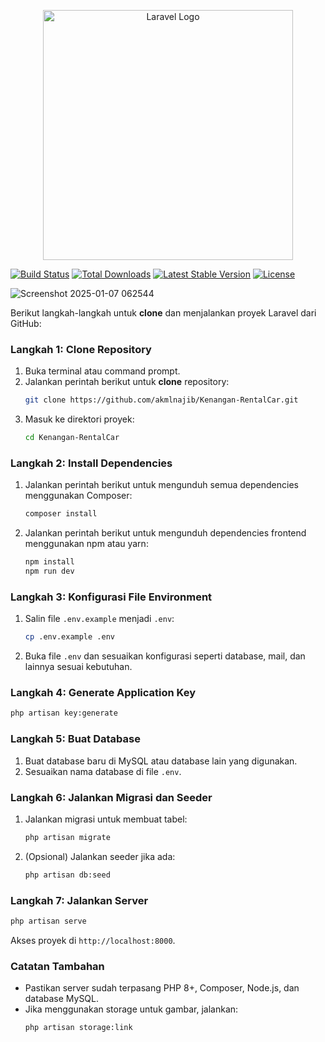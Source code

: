 <p align="center"><a href="https://laravel.com" target="_blank"><img src="https://raw.githubusercontent.com/laravel/art/master/logo-lockup/5%20SVG/2%20CMYK/1%20Full%20Color/laravel-logolockup-cmyk-red.svg" width="400" alt="Laravel Logo"></a></p>

<p align="center">

<a href="https://github.com/laravel/framework/actions"><img src="https://github.com/laravel/framework/workflows/tests/badge.svg" alt="Build Status"></a>
<a href="https://packagist.org/packages/laravel/framework"><img src="https://img.shields.io/packagist/dt/laravel/framework" alt="Total Downloads"></a>
<a href="https://packagist.org/packages/laravel/framework"><img src="https://img.shields.io/packagist/v/laravel/framework" alt="Latest Stable Version"></a>
<a href="https://packagist.org/packages/laravel/framework"><img src="https://img.shields.io/packagist/l/laravel/framework" alt="License"></a>
</p>

![Screenshot 2025-01-07 062544](https://github.com/user-attachments/assets/bd3cb68c-f589-41d4-8880-f88311790447)



Berikut langkah-langkah untuk **clone** dan menjalankan proyek Laravel dari GitHub:

### Langkah 1: Clone Repository
1. Buka terminal atau command prompt.
2. Jalankan perintah berikut untuk **clone** repository:
   ```bash
   git clone https://github.com/akmlnajib/Kenangan-RentalCar.git
   ```
3. Masuk ke direktori proyek:
   ```bash
   cd Kenangan-RentalCar
   ```

### Langkah 2: Install Dependencies
1. Jalankan perintah berikut untuk mengunduh semua dependencies menggunakan Composer:
   ```bash
   composer install
   ```

2. Jalankan perintah berikut untuk mengunduh dependencies frontend menggunakan npm atau yarn:
   ```bash
   npm install
   npm run dev
   ```

### Langkah 3: Konfigurasi File Environment
1. Salin file `.env.example` menjadi `.env`:
   ```bash
   cp .env.example .env
   ```
2. Buka file `.env` dan sesuaikan konfigurasi seperti database, mail, dan lainnya sesuai kebutuhan.

### Langkah 4: Generate Application Key
```bash
php artisan key:generate
```

### Langkah 5: Buat Database
1. Buat database baru di MySQL atau database lain yang digunakan.
2. Sesuaikan nama database di file `.env`.

### Langkah 6: Jalankan Migrasi dan Seeder
1. Jalankan migrasi untuk membuat tabel:
   ```bash
   php artisan migrate
   ```
2. (Opsional) Jalankan seeder jika ada:
   ```bash
   php artisan db:seed
   ```

### Langkah 7: Jalankan Server
```bash
php artisan serve
```
Akses proyek di `http://localhost:8000`.

### Catatan Tambahan
- Pastikan server sudah terpasang PHP 8+, Composer, Node.js, dan database MySQL.
- Jika menggunakan storage untuk gambar, jalankan:
  ```bash
  php artisan storage:link
  ```
